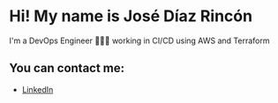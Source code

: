 # Hi! My name is José Díaz Rincón
I'm a DevOps Engineer 👨🏽‍💻 working in CI/CD using AWS and Terraform

## You can contact me:
- [LinkedIn](https://https://www.linkedin.com/in/diazrincon/)
